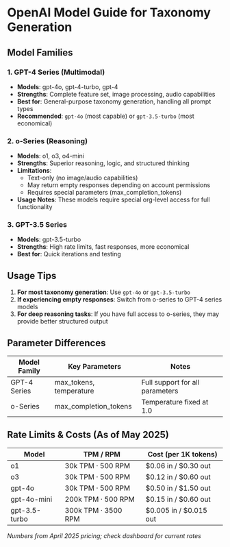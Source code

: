 # OpenAI Model Guide for Taxonomy Generation

## Model Families

### 1. GPT-4 Series (Multimodal)
- **Models**: gpt-4o, gpt-4-turbo, gpt-4
- **Strengths**: Complete feature set, image processing, audio capabilities
- **Best for**: General-purpose taxonomy generation, handling all prompt types
- **Recommended**: `gpt-4o` (most capable) or `gpt-3.5-turbo` (most economical)

### 2. o-Series (Reasoning)
- **Models**: o1, o3, o4-mini
- **Strengths**: Superior reasoning, logic, and structured thinking
- **Limitations**: 
  - Text-only (no image/audio capabilities)
  - May return empty responses depending on account permissions
  - Requires special parameters (max_completion_tokens)
- **Usage Notes**: These models require special org-level access for full functionality

### 3. GPT-3.5 Series
- **Models**: gpt-3.5-turbo
- **Strengths**: High rate limits, fast responses, more economical
- **Best for**: Quick iterations and testing

## Usage Tips

1. **For most taxonomy generation**: Use `gpt-4o` or `gpt-3.5-turbo`
2. **If experiencing empty responses**: Switch from o-series to GPT-4 series models
3. **For deep reasoning tasks**: If you have full access to o-series, they may provide better structured output

## Parameter Differences

| Model Family | Key Parameters | Notes |
|--------------|----------------|-------|
| GPT-4 Series | max_tokens, temperature | Full support for all parameters |
| o-Series | max_completion_tokens | Temperature fixed at 1.0 |

## Rate Limits & Costs (As of May 2025)

| Model | TPM / RPM | Cost (per 1K tokens) |
|-------|-----------|----------------------|
| o1 | 30k TPM · 500 RPM | $0.06 in / $0.30 out |
| o3 | 30k TPM · 500 RPM | $0.12 in / $0.60 out |
| gpt-4o | 30k TPM · 500 RPM | $0.50 in / $1.50 out |
| gpt-4o-mini | 200k TPM · 500 RPM | $0.15 in / $0.60 out |
| gpt-3.5-turbo | 300k TPM · 3500 RPM | $0.005 in / $0.015 out |

*Numbers from April 2025 pricing; check dashboard for current rates*